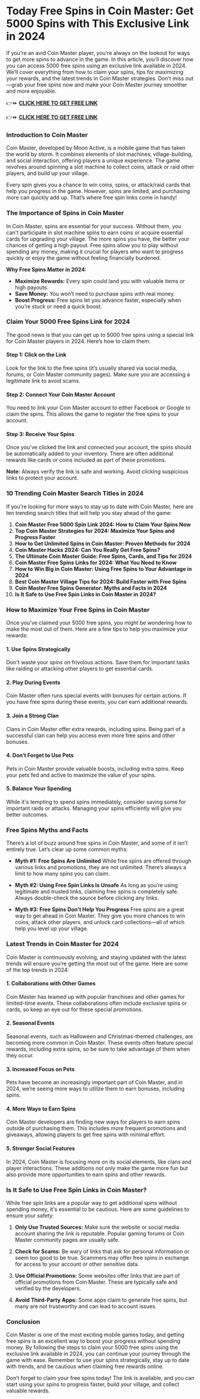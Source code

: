 # Today Free Spins in Coin Master: Get 5000 Spins with This Exclusive Link in 2024

If you're an avid Coin Master player, you're always on the lookout for ways to get more spins to advance in the game. In this article, you'll discover how you can access 5000 free spins using an exclusive link available in 2024. We’ll cover everything from how to claim your spins, tips for maximizing your rewards, and the latest trends in Coin Master strategies. Don’t miss out—grab your free spins now and make your Coin Master journey smoother and more enjoyable.

👉⏩ <a href="https://todaylink.site/Coinspins"><strong>CLICK HERE TO GET FREE LINK</strong></a>

👉⏩ <a href="https://todaylink.site/Coinspins"><strong>CLICK HERE TO GET FREE LINK</strong></a>

### Introduction to Coin Master

Coin Master, developed by Moon Active, is a mobile game that has taken the world by storm. It combines elements of slot machines, village-building, and social interaction, offering players a unique experience. The game revolves around spinning a slot machine to collect coins, attack or raid other players, and build up your village.

Every spin gives you a chance to win coins, spins, or attack/raid cards that help you progress in the game. However, spins are limited, and purchasing more can quickly add up. That’s where free spin links come in handy!

### The Importance of Spins in Coin Master

In Coin Master, spins are essential for your success. Without them, you can't participate in slot machine spins to earn coins or acquire essential cards for upgrading your village. The more spins you have, the better your chances of getting a high payout. Free spins allow you to play without spending any money, making it crucial for players who want to progress quickly or enjoy the game without feeling financially burdened.

**Why Free Spins Matter in 2024:**
- **Maximize Rewards:** Every spin could land you with valuable items or high payouts.
- **Save Money:** You won’t need to purchase spins with real money.
- **Boost Progress:** Free spins let you advance faster, especially when you’re stuck or need a quick boost.

### Claim Your 5000 Free Spins Link for 2024

The good news is that you can get up to 5000 free spins using a special link for Coin Master players in 2024. Here’s how to claim them:

#### Step 1: Click on the Link

Look for the link to the free spins (it’s usually shared via social media, forums, or Coin Master community pages). Make sure you are accessing a legitimate link to avoid scams.

#### Step 2: Connect Your Coin Master Account

You need to link your Coin Master account to either Facebook or Google to claim the spins. This allows the game to register the free spins to your account.

#### Step 3: Receive Your Spins

Once you’ve clicked the link and connected your account, the spins should be automatically added to your inventory. There are often additional rewards like cards or coins included as part of these promotions.

**Note:** Always verify the link is safe and working. Avoid clicking suspicious links to protect your account.

### 10 Trending Coin Master Search Titles in 2024

If you're looking for more ways to stay up to date with Coin Master, here are ten trending search titles that will help you stay ahead of the game:

1. **Coin Master Free 5000 Spin Link 2024: How to Claim Your Spins Now**
2. **Top Coin Master Strategies for 2024: Maximize Your Spins and Progress Faster**
3. **How to Get Unlimited Spins in Coin Master: Proven Methods for 2024**
4. **Coin Master Hacks 2024: Can You Really Get Free Spins?**
5. **The Ultimate Coin Master Guide: Free Spins, Cards, and Tips for 2024**
6. **Coin Master Free Spins Links for 2024: What You Need to Know**
7. **How to Win Big in Coin Master: Using Free Spins to Your Advantage in 2024**
8. **Best Coin Master Village Tips for 2024: Build Faster with Free Spins**
9. **Coin Master Free Spins Generator: Myths and Facts in 2024**
10. **Is It Safe to Use Free Spin Links in Coin Master in 2024?**

### How to Maximize Your Free Spins in Coin Master

Once you've claimed your 5000 free spins, you might be wondering how to make the most out of them. Here are a few tips to help you maximize your rewards:

#### 1. **Use Spins Strategically**
Don't waste your spins on frivolous actions. Save them for important tasks like raiding or attacking other players to get essential cards.

#### 2. **Play During Events**
Coin Master often runs special events with bonuses for certain actions. If you have free spins during these events, you can earn additional rewards.

#### 3. **Join a Strong Clan**
Clans in Coin Master offer extra rewards, including spins. Being part of a successful clan can help you access even more free spins and other bonuses.

#### 4. **Don’t Forget to Use Pets**
Pets in Coin Master provide valuable boosts, including extra spins. Keep your pets fed and active to maximize the value of your spins.

#### 5. **Balance Your Spending**
While it's tempting to spend spins immediately, consider saving some for important raids or attacks. Managing your spins efficiently will give you better outcomes.

### Free Spins Myths and Facts

There’s a lot of buzz around free spins in Coin Master, and some of it isn’t entirely true. Let’s clear up some common myths:

- **Myth #1: Free Spins Are Unlimited**
  While free spins are offered through various links and promotions, they are not unlimited. There’s always a limit to how many spins you can claim.

- **Myth #2: Using Free Spin Links Is Unsafe**
  As long as you’re using legitimate and trusted links, claiming free spins is completely safe. Always double-check the source before clicking any links.

- **Myth #3: Free Spins Don’t Help You Progress**
  Free spins are a great way to get ahead in Coin Master. They give you more chances to win coins, attack other players, and unlock card collections—all of which help you level up your village.

### Latest Trends in Coin Master for 2024

Coin Master is continuously evolving, and staying updated with the latest trends will ensure you’re getting the most out of the game. Here are some of the top trends in 2024:

#### 1. **Collaborations with Other Games**
Coin Master has teamed up with popular franchises and other games for limited-time events. These collaborations often include exclusive spins or cards, so keep an eye out for these special promotions.

#### 2. **Seasonal Events**
Seasonal events, such as Halloween and Christmas-themed challenges, are becoming more common in Coin Master. These events often feature special rewards, including extra spins, so be sure to take advantage of them when they occur.

#### 3. **Increased Focus on Pets**
Pets have become an increasingly important part of Coin Master, and in 2024, we’re seeing more ways to utilize them to earn bonuses, including spins.

#### 4. **More Ways to Earn Spins**
Coin Master developers are finding new ways for players to earn spins outside of purchasing them. This includes more frequent promotions and giveaways, allowing players to get free spins with minimal effort.

#### 5. **Stronger Social Features**
In 2024, Coin Master is focusing more on its social elements, like clans and player interactions. These additions not only make the game more fun but also provide more opportunities to earn spins and other rewards.

### Is It Safe to Use Free Spin Links in Coin Master?

While free spin links are a popular way to get additional spins without spending money, it's essential to be cautious. Here are some guidelines to ensure your safety:

1. **Only Use Trusted Sources:** Make sure the website or social media account sharing the link is reputable. Popular gaming forums or Coin Master community pages are usually safe.

2. **Check for Scams:** Be wary of links that ask for personal information or seem too good to be true. Scammers may offer free spins in exchange for access to your account or other sensitive data.

3. **Use Official Promotions:** Some websites offer links that are part of official promotions from Coin Master. These are typically safe and verified by the developers.

4. **Avoid Third-Party Apps:** Some apps claim to generate free spins, but many are not trustworthy and can lead to account issues.

### Conclusion

Coin Master is one of the most exciting mobile games today, and getting free spins is an excellent way to boost your progress without spending money. By following the steps to claim your 5000 free spins using the exclusive link available in 2024, you can continue your journey through the game with ease. Remember to use your spins strategically, stay up to date with trends, and be cautious when claiming free rewards online.

Don’t forget to claim your free spins today! The link is available, and you can start using your spins to progress faster, build your village, and collect valuable rewards.
